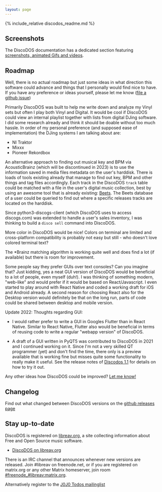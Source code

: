 ```yaml
---
layout: page
---
```


{% include_relative discodos_readme.md %}

## Screenshots

The DiscoDOS documentation has a dedicated section featuring [screenshots, animated Gifs and videos](https://discodos.readthedocs.io/en/latest/VIDEO_TUTORIALS.html).

## Roadmap

Well, there is no actual roadmap but just some ideas in what direction this
software could advance and things that I personally would find nice to have.
If you have any preference or ideas yourself, please let me know ([file a
github issue](https://github.com/JOJ0/discodos/issues/new))

Primarily DiscoDOS was built to help me write down and analyze my Vinyl sets
but often I play both Vinyl and Digital. It would be cool if DiscoDOS could
view an internal playlist together with lists from digital DJing software. I
did some research already and think it should be doable without too much
hassle. In order of my personal preference (and supposed ease of
implementation) the DJing systems I am talking about are:

  - NI Traktor
  - Mixxx
  - Pioneer Rekordbox

An alternative approach to finding out musical key and BPM via AcousticBrainz
(which will be discontinued in 2023) is to use the information saved in media
files metadata on the user's harddisk. There is loads of tools existing already
that manage to find out key, BPM and other things and tag files accordingly.
Each track in the DiscoDOS `track` table could be matched with a file in the
user's digital music collection, best by using an awesome tool that is already
existing: [Beets](https://beets.io). The Beets database of a user could be
queried to find out where a specific releases tracks are located on the
harddisk.

Since python3-discogs-client (which DiscoDOS uses to access discogs.com) was
extended to handle a user's sales inventory, I was thinking to build a `disco
sell` command into DiscoDOS.

More color in DiscoDOS would be nice! Colors on terminal are limited and
cross-platform compatibility is probably not easy but still - who doesn't
love colored terminal text?

The *Brainz matching algorithm is working quite well and does find a lot (if
available) but there is room for improvement.

Some people say they prefer GUIs over text consoles? Can you imagine that?
Just kidding, yes a neat GUI version of DiscoDOS would be beneficial to a lot
of people, even myself (duh!). I was thinking of something modern, "web-like"
and would prefer if it would be based on React/Javascript. I even started to
play around with React Native and coded a working draft for iOS and Android
already. A second reason for choosing React also for the Desktop version
would definitely be that on the long run, parts of code could be shared
between desktop and mobile version.

Update 2022: Thoughts regarding GUI:

- I would rather prefer to write a GUI in Googles Flutter than in React Native.
Similar to React Native, Flutter also would be beneficial in terms of reusing
code to write a regular "webapp version" of DiscoDOS.

- A draft of a GUI written in PyQT5 was contributed to DiscoDOS in 2021 and I
continued working on it. Since I'm not a very skilled QT programmer (yet) and
don't find the time, there only is a preview available that is working fine but
misses quite some functionality to really make it useful. See the release notes
of [Discodos 1.1](https://github.com/JOJ0/discodos/releases/tag/v1.1) for
details on how to try it out.

Any other ideas how DiscoDOS could be improved? [Let me
know!](https://github.com/JOJ0/discodos/issues/new)

## Changelog

Find out what changed between DiscoDOS versions on the [github releases
page](https://github.com/JOJ0/discodos/releases)

## Stay up-to-date

DiscoDOS is registered on [libreav.org](https://libreav.org), a site
collecting information about Free and Open Source music software.

- [DiscoDOS on libreav.org](https://libreav.org/software/discodos)

There is an IRC channel that announces whenever new versions are released. Join
#libreav on freenode.net, or if you are registered on matrix.org
or any other Matrix homeserver, join room
[#freenode_#libreav:matrix.org](https://matrix.to/#/#freenode_#libreav:matrix.org).

Alternatively register to the [J0J0 Todos
mailinglist](https://blog.jojotodos.net/mailinglist/)